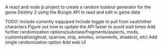 A react and node js project to create a random loadout generator for the game Destiny 2 using the Bungie API to read and edit in game data

TODO: 
  Include currently eqquiped
  Include toggle to pull from vault/other characters
  Figure out how to update the API faster to avoid wait times
  Add further randomization options(subclass/fragments/aspects, mods, customization(ghost, sparrow, ship, emotes, ornaments, shaders), etc)
  Add single randomization option
  Add web UI
